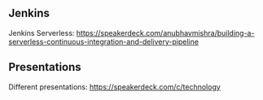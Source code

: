 
## Jenkins

Jenkins Serverless: https://speakerdeck.com/anubhavmishra/building-a-serverless-continuous-integration-and-delivery-pipeline

## Presentations

Different presentations: https://speakerdeck.com/c/technology



